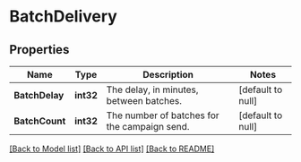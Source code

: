# BatchDelivery

## Properties
Name | Type | Description | Notes
------------ | ------------- | ------------- | -------------
**BatchDelay** | **int32** | The delay, in minutes, between batches. | [default to null]
**BatchCount** | **int32** | The number of batches for the campaign send. | [default to null]

[[Back to Model list]](../README.md#documentation-for-models) [[Back to API list]](../README.md#documentation-for-api-endpoints) [[Back to README]](../README.md)

